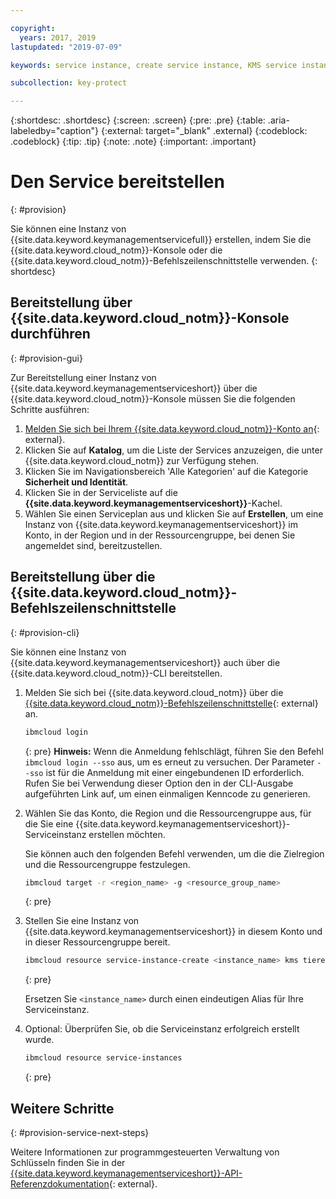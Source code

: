 ```yaml
---

copyright:
  years: 2017, 2019
lastupdated: "2019-07-09"

keywords: service instance, create service instance, KMS service instance, Key Protect service instance

subcollection: key-protect

---
```


{:shortdesc: .shortdesc}
{:screen: .screen}
{:pre: .pre}
{:table: .aria-labeledby="caption"}
{:external: target="_blank" .external}
{:codeblock: .codeblock}
{:tip: .tip}
{:note: .note}
{:important: .important}

# Den Service bereitstellen
{: #provision}

Sie können eine Instanz von {{site.data.keyword.keymanagementservicefull}} erstellen, indem Sie die {{site.data.keyword.cloud_notm}}-Konsole oder die {{site.data.keyword.cloud_notm}}-Befehlszeilenschnittstelle verwenden.
{: shortdesc}

## Bereitstellung über {{site.data.keyword.cloud_notm}}-Konsole durchführen
{: #provision-gui}

Zur Bereitstellung einer Instanz von {{site.data.keyword.keymanagementserviceshort}} über die {{site.data.keyword.cloud_notm}}-Konsole müssen Sie die folgenden Schritte ausführen:

1. [Melden Sie sich bei Ihrem {{site.data.keyword.cloud_notm}}-Konto an](https://{DomainName}){: external}.
2. Klicken Sie auf **Katalog**, um die Liste der Services anzuzeigen, die unter {{site.data.keyword.cloud_notm}} zur Verfügung stehen.
3. Klicken Sie im Navigationsbereich 'Alle Kategorien' auf die Kategorie **Sicherheit und Identität**.
4. Klicken Sie in der Serviceliste auf die **{{site.data.keyword.keymanagementserviceshort}}**-Kachel.
5. Wählen Sie einen Serviceplan aus und klicken Sie auf **Erstellen**, um eine Instanz von {{site.data.keyword.keymanagementserviceshort}} im Konto, in der Region und in der Ressourcengruppe, bei denen Sie angemeldet sind, bereitzustellen.

## Bereitstellung über die {{site.data.keyword.cloud_notm}}-Befehlszeilenschnittstelle
{: #provision-cli}

Sie können eine Instanz von {{site.data.keyword.keymanagementserviceshort}} auch über die {{site.data.keyword.cloud_notm}}-CLI bereitstellen. 

1. Melden Sie sich bei {{site.data.keyword.cloud_notm}} über die [{{site.data.keyword.cloud_notm}}-Befehlszeilenschnittstelle](/docs/cli?topic=cloud-cli-getting-started){: external} an.

    ```sh
    ibmcloud login 
    ```
    {: pre}
    **Hinweis:** Wenn die Anmeldung fehlschlägt, führen Sie den Befehl `ibmcloud login --sso` aus, um es erneut zu versuchen. Der Parameter `--sso` ist für die Anmeldung mit einer eingebundenen ID erforderlich. Rufen Sie bei Verwendung dieser Option den in der CLI-Ausgabe aufgeführten Link auf, um einen einmaligen Kenncode zu generieren.

2. Wählen Sie das Konto, die Region und die Ressourcengruppe aus, für die Sie eine {{site.data.keyword.keymanagementserviceshort}}-Serviceinstanz erstellen möchten.

    Sie können auch den folgenden Befehl verwenden, um die die Zielregion und die Ressourcengruppe festzulegen.

    ```sh
    ibmcloud target -r <region_name> -g <resource_group_name>
    ```
    {: pre}

3. Stellen Sie eine Instanz von {{site.data.keyword.keymanagementserviceshort}} in diesem Konto und in dieser Ressourcengruppe bereit.

    ```sh
    ibmcloud resource service-instance-create <instance_name> kms tiered-pricing
    ```
    {: pre}

    Ersetzen Sie `<instance_name>` durch einen eindeutigen Alias für Ihre Serviceinstanz.

4. Optional: Überprüfen Sie, ob die Serviceinstanz erfolgreich erstellt wurde.

    ```sh
    ibmcloud resource service-instances
    ```
    {: pre}

## Weitere Schritte
{: #provision-service-next-steps}

Weitere Informationen zur programmgesteuerten Verwaltung von Schlüsseln finden Sie in der [{{site.data.keyword.keymanagementserviceshort}}-API-Referenzdokumentation](https://{DomainName}/apidocs/key-protect){: external}.
